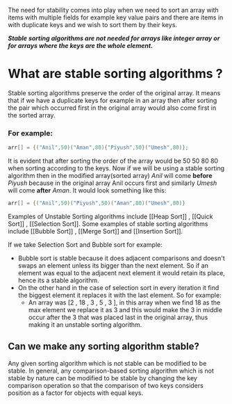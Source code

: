 
The need for stability comes into play when we need to sort an array with items with multiple fields for example key value pairs and there are items in with duplicate keys and we wish to sort them by their keys.

***Stable sorting algorithms are not needed for arrays like integer array or for arrays where the keys are the whole element.***

# What are stable sorting algorithms ?

Stable sorting algorithms preserve the order of the original array. It means that if we have a duplicate keys for example in an array then after sorting the pair which occurred first in the original array would also come first in the sorted array.

### For example:

```c++
arr[] = {("Anil",50)("Aman",80){"Piyush",50}("Umesh",80)};
```

It is evident that after sorting the order of the array would be 50 50 80 80 when sorting according to the keys.
Now if we will be using a stable sorting algorithm then in the modified array(sorted array) *Anil* will come **before** *Piyush* because in the original array Anil occurs first and similarly *Umesh* will come **after** *Aman*.
It would look something like this:
```c++
arr[] = {("Anil",50)("Piyush",50)("Aman",80)("Umesh",80)}
```

Examples of Unstable Sorting algorithms include [[Heap Sort]] , [[Quick Sort]] , [[Selection Sort]].
Some examples of stable sorting algorithms include [[Bubble Sort]] , [[Merge Sort]] and [[Insertion Sort]].

If we take Selection Sort and Bubble sort for example:
- Bubble sort is stable because it does adjacent comparisons and doesn't swaps an element unless its bigger than the next element. So if an element was equal to the adjacent next element it would retain its place, hence its a stable algorithm.
- On the other hand in the case of selection sort in every iteration it find the biggest element it replaces it with the last element. So for example:
	- An array was [2 , 18 , 3 , 5 , 3 ], in this array when we find 18 as the max element we replace it as 3 and this would make the 3 in middle occur after the 3 that was placed last in the original array, thus making it an unstable sorting algorithm.


## **Can we make any sorting algorithm stable?** 

Any given sorting algorithm which is not stable can be modified to be stable. In general, any comparison-based sorting algorithm which is not stable by nature can be modified to be stable by changing the key comparison operation so that the comparison of two keys considers position as a factor for objects with equal keys.